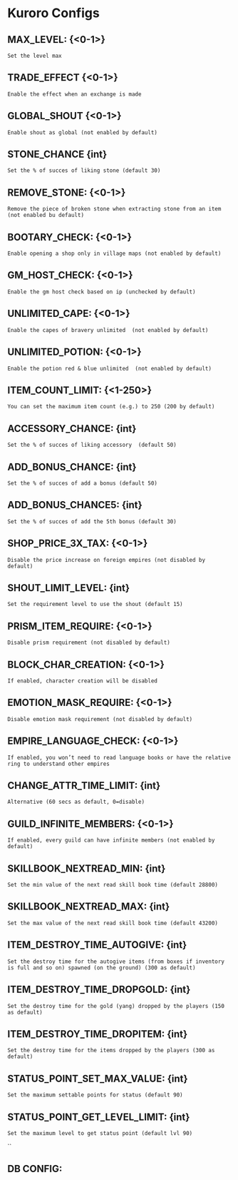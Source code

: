 # Kuroro Configs
## MAX_LEVEL: {<0-1>}  
``Set the level max  ``
  
## TRADE_EFFECT {<0-1>}  
``Enable the effect when an exchange is made  ``
  
## GLOBAL_SHOUT {<0-1>} 
``Enable shout as global (not enabled by default)  ``
  
## STONE_CHANCE {int}  
``Set the % of succes of liking stone (default 30)  ``
  
## REMOVE_STONE: {<0-1>}  
``Remove the piece of broken stone when extracting stone from an item (not enabled bu default)  ``
  
## BOOTARY_CHECK: {<0-1>}  
``Enable opening a shop only in village maps (not enabled by default)  ``
  
## GM_HOST_CHECK: {<0-1>}  
``Enable the gm host check based on ip (unchecked by default)  ``
  
## UNLIMITED_CAPE: {<0-1>}  
``Enable the capes of bravery unlimited  (not enabled by default)  ``
  
## UNLIMITED_POTION: {<0-1>}  
``Enable the potion red & blue unlimited  (not enabled by default)  ``
  
## ITEM_COUNT_LIMIT: {<1-250>}  
``You can set the maximum item count (e.g.) to 250 (200 by default)  ``
  
## ACCESSORY_CHANCE: {int}  
``Set the % of succes of liking accessory  (default 50)  ``
  
## ADD_BONUS_CHANCE: {int}  
``Set the % of succes of add a bonus (default 50)  ``
  
## ADD_BONUS_CHANCE5: {int}  
``Set the % of succes of add the 5th bonus (default 30)  ``
  
## SHOP_PRICE_3X_TAX: {<0-1>}  
``Disable the price increase on foreign empires (not disabled by default)  ``
  
## SHOUT_LIMIT_LEVEL: {int}  
``Set the requirement level to use the shout (default 15)  ``
  
## PRISM_ITEM_REQUIRE: {<0-1>}  
``Disable prism requirement (not disabled by default)  ``
  
## BLOCK_CHAR_CREATION: {<0-1>}  
``If enabled, character creation will be disabled  ``
  
## EMOTION_MASK_REQUIRE: {<0-1>}  
``Disable emotion mask requirement (not disabled by default)  ``
  
## EMPIRE_LANGUAGE_CHECK: {<0-1>}  
``If enabled, you won’t need to read language books or have the relative ring to understand other empires  ``
  
## CHANGE_ATTR_TIME_LIMIT: {int}  
``Alternative (60 secs as default, 0=disable)  ``
  
## GUILD_INFINITE_MEMBERS: {<0-1>}  
``If enabled, every guild can have infinite members (not enabled by default) `` 
  
## SKILLBOOK_NEXTREAD_MIN: {int}  
``Set the min value of the next read skill book time (default 28800)  ``
  
## SKILLBOOK_NEXTREAD_MAX: {int}  
``Set the max value of the next read skill book time (default 43200)  ``
  
## ITEM_DESTROY_TIME_AUTOGIVE: {int}  
``Set the destroy time for the autogive items (from boxes if inventory is full and so on) spawned (on the ground) (300 as default)  ``
  
## ITEM_DESTROY_TIME_DROPGOLD: {int}   
``Set the destroy time for the gold (yang) dropped by the players (150 as default)  ``
  
## ITEM_DESTROY_TIME_DROPITEM: {int}  
``Set the destroy time for the items dropped by the players (300 as default) ``  
  
## STATUS_POINT_SET_MAX_VALUE: {int}   
``Set the maximum settable points for status (default 90)  ``
  
## STATUS_POINT_GET_LEVEL_LIMIT: {int}    
``Set the maximum level to get status point (default lvl 90)  ``

``
## DB CONFIG: ##    
  
